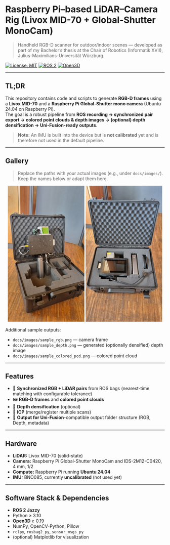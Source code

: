 # Raspberry Pi–based LiDAR–Camera Rig (Livox MID-70 + Global-Shutter MonoCam)

> Handheld RGB-D scanner for outdoor/indoor scenes — developed as part of my Bachelor’s thesis at the Chair of Robotics (Informatik XVII), Julius-Maximilians-Universität Würzburg.

[![License: MIT](https://img.shields.io/badge/License-MIT-green.svg)](#license)
[![ROS 2](https://img.shields.io/badge/ROS2-jazzy%7Crolling-blue)](#software-stack--dependencies)
[![Open3D](https://img.shields.io/badge/Open3D-0.19%2B-blueviolet)](#software-stack--dependencies)

---

## TL;DR

This repository contains code and scripts to generate **RGB-D frames** using a **Livox MID-70** and a **Raspberry Pi Global-Shutter mono camera** (Ubuntu 24.04 on Raspberry Pi).  
The goal is a robust pipeline from **ROS recording → synchronized pair export → colored point clouds & depth images → (optional) depth densification → Uni-Fusion-ready outputs**.

> **Note:** An IMU is built into the device but is **not calibrated** yet and is therefore not used in the default pipeline.

---

## Gallery

> Replace the paths with your actual images (e.g., under `docs/images/`). Keep the names below or adapt them here.

<p align="center">
  <img src="docs/img_device.jpeg"   width="48%"/>
  <img src="docs/img_box.jpeg" width="48%"/>
</p>

Additional sample outputs:
- `docs/images/sample_rgb.png` — camera frame  
- `docs/images/sample_depth.png` — generated (optionally densified) depth image  
- `docs/images/sample_colored_pcd.png` — colored point cloud

---

## Features

- 🎯 **Synchronized RGB + LiDAR pairs** from ROS bags (nearest-time matching with configurable tolerance)
- 🖼️ **RGB-D frames** and **colored point clouds**
- 🧩 **Depth densification** (optional)
- 🧱 **ICP** (merge/register multiple scans)
- 🧪 **Output for Uni-Fusion**-compatible output folder structure (RGB, Depth, metadata)

---

## Hardware

- **LiDAR:** Livox MID-70 (solid-state)
- **Camera:** Raspberry Pi Global-Shutter MonoCam and IDS-2M12-C0420, 4 mm, 1/2
- **Compute:** Raspberry Pi running **Ubuntu 24.04**
- **IMU:** BNO085, currently **uncalibrated** (not used yet)

---

## Software Stack & Dependencies

- **ROS 2 Jazzy**
- Python ≥ 3.10
- **Open3D** ≥ 0.19
- NumPy, OpenCV-Python, Pillow
- `rclpy`, `rosbag2_py`, `sensor_msgs_py`
- (optional) Matplotlib for visualization

